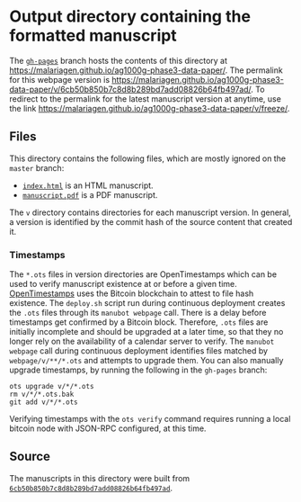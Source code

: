 # Output directory containing the formatted manuscript

The [`gh-pages`](https://github.com/malariagen/ag1000g-phase3-data-paper/tree/gh-pages) branch hosts the contents of this directory at <https://malariagen.github.io/ag1000g-phase3-data-paper/>.
The permalink for this webpage version is <https://malariagen.github.io/ag1000g-phase3-data-paper/v/6cb50b850b7c8d8b289bd7add08826b64fb497ad/>.
To redirect to the permalink for the latest manuscript version at anytime, use the link <https://malariagen.github.io/ag1000g-phase3-data-paper/v/freeze/>.

## Files

This directory contains the following files, which are mostly ignored on the `master` branch:

+ [`index.html`](index.html) is an HTML manuscript.
+ [`manuscript.pdf`](manuscript.pdf) is a PDF manuscript.

The `v` directory contains directories for each manuscript version.
In general, a version is identified by the commit hash of the source content that created it.

### Timestamps

The `*.ots` files in version directories are OpenTimestamps which can be used to verify manuscript existence at or before a given time.
[OpenTimestamps](https://opentimestamps.org/) uses the Bitcoin blockchain to attest to file hash existence.
The `deploy.sh` script run during continuous deployment creates the `.ots` files through its `manubot webpage` call.
There is a delay before timestamps get confirmed by a Bitcoin block.
Therefore, `.ots` files are initially incomplete and should be upgraded at a later time, so that they no longer rely on the availability of a calendar server to verify.
The `manubot webpage` call during continuous deployment identifies files matched by `webpage/v/**/*.ots` and attempts to upgrade them.
You can also manually upgrade timestamps, by running the following in the `gh-pages` branch:

```shell
ots upgrade v/*/*.ots
rm v/*/*.ots.bak
git add v/*/*.ots
```

Verifying timestamps with the `ots verify` command requires running a local bitcoin node with JSON-RPC configured, at this time.

## Source

The manuscripts in this directory were built from
[`6cb50b850b7c8d8b289bd7add08826b64fb497ad`](https://github.com/malariagen/ag1000g-phase3-data-paper/commit/6cb50b850b7c8d8b289bd7add08826b64fb497ad).
